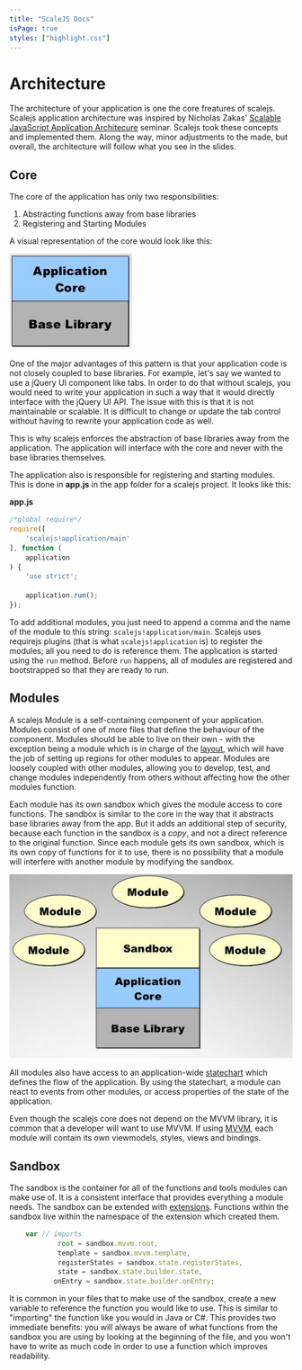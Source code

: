 ```yaml
---
title: "ScaleJS Docs"
isPage: true
styles: ["highlight.css"]
---
```


<div class="popout h-white bg-crimson">
<h1>Architecture</h1>
</div>


The architecture of your application is one the core freatures of scalejs. 
Scalejs application architecture was inspired by Nicholas Zakas' [Scalable JavaScript Application Architecure](http://www.slideshare.net/nzakas/scalable-javascript-application-architecture)
seminar. Scalejs took these concepts and implemented them. Along the way, minor adjustments to the
made, but overall, the architecture will follow what you see in the slides.

## Core

The core of the application has only two responsibilities:

1. Abstracting functions away from base libraries
2. Registering and Starting Modules

A visual representation of the core would look like this:

![The core](./architecture1.png)

One of the major advantages of this pattern is that your application code is not closely coupled to base libraries.
For example, let's say we wanted to use a jQuery UI component like tabs.
In order to do that without scalejs, you would need to write your application in such a way that it would
directly interface with the jQuery UI API. The issue with this is that it is not maintainable or scalable. 
It is difficult to change or update the tab control without having to rewrite your application code as well.

This is why scalejs enforces the abstraction of base libraries away from the application. The application
will interface with the core and never with the base libraries themselves.

The application also is responsible for registering and starting modules. This is done in __app.js__ in the app folder
for a scalejs project. It looks like this:

__app.js__
```javascript
/*global require*/
require([
    'scalejs!application/main'
], function (
    application
) {
    'use strict';

    application.run();
});
```

To add additional modules, you just need to append a comma and the name of the module to this string: `scalejs!application/main`. 
Scalejs uses requirejs plugins (that is what `scalejs!application` is) to register the modules; all you need to do is reference them.
The application is started using the `run` method. Before `run` happens, all of modules are registered and bootstrapped so that they are ready to run.

## Modules

A scalejs Module is a self-containing component of your application. Modules consist of one of more files that define the
behaviour of the component. Modules should be able to live on their own - with the exception being a module which is
in charge of the [layout](./layout.html), which will have the job of setting up regions for other modules to appear. 
Modules are loosely coupled with other modules, allowing you to develop, test, and change modules independently 
from others without affecting how the other modules function.

Each module has its own sandbox which gives the module access to core functions.
The sandbox is similar to the core in the way that it abstracts base libraries away from the app.
But it adds an additional step of security, because each function in the sandbox is a _copy_, and not
a direct reference to the original function. Since each module gets its own sandbox, which is its own
copy of functions for it to use, there is no possibility that a module will interfere with another module
by modifying the sandbox. 

![The core](./architecture2.png)

All modules also have access to an application-wide [statechart](./statechart.html) which defines the flow
of the application. By using the statechart, a module can react to events from other modules, or access properties
of the state of the application. 

Even though the scalejs core does not depend on the MVVM library, it is common that a developer will want to use MVVM.
If using [MVVM](./mvvm.html), each module will contain its own viewmodels, styles, views and bindings. 

## Sandbox

The sandbox is the container for all of the functions and tools modules can make use of.
It is a consistent interface that provides everything a module needs. The sandbox can be extended with
[extensions](./extension.html). Functions within the sandbox live within the namespace of the extension
which created them. 

```javascript
    var // imports
            root = sandbox.mvvm.root,
            template = sandbox.mvvm.template,
            registerStates = sandbox.state.registerStates,
            state = sandbox.state.builder.state,
           onEntry = sandbox.state.builder.onEntry;
```

It is common in your files that to make use of the sandbox, create a new variable to reference the function you would
like to use. This is similar to "importing" the function like you would in Java or C#. This provides two immediate benefits:
you will always be aware of what functions from the sandbox you are using by looking at the beginning of the file,
and you won't have to write as much code in order to use a function which improves readability. 

